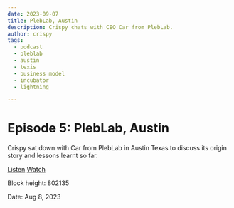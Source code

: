 ```yaml
---
date: 2023-09-07
title: PlebLab, Austin
description: Crispy chats with CEO Car from PlebLab.
author: crispy
tags:
  - podcast
  - pleblab
  - austin
  - texis
  - business model
  - incubator
  - lightning

---
```


# Episode 5: PlebLab, Austin


Crispy sat down with Car from PlebLab in Austin Texas to discuss its origin story and lessons learnt so far.

 
[Listen](https://listen.unspent.space/ep5-pleblab-austin)
[Watch](https://www.youtube.com/watch?v=kN-emVoaBlQ&lc=Ugy_DQpEny1PlV7SJZd4AaABAg)

Block height: 802135

Date: Aug 8, 2023